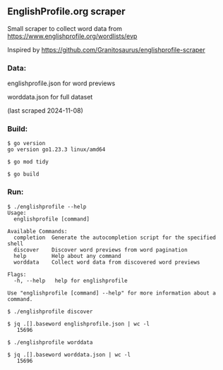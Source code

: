  
## EnglishProfile.org scraper

Small scraper to collect word data from https://www.englishprofile.org/wordlists/evp

Inspired by https://github.com/Granitosaurus/englishprofile-scraper

### Data:

englishprofile.json for word previews

worddata.json for full dataset

(last scraped 2024-11-08)

### Build:

```
$ go version
go version go1.23.3 linux/amd64

$ go mod tidy

$ go build
```

### Run:

```
$ ./englishprofile --help
Usage:
  englishprofile [command]

Available Commands:
  completion  Generate the autocompletion script for the specified shell
  discover    Discover word previews from word pagination
  help        Help about any command
  worddata    Collect word data from discovered word previews

Flags:
  -h, --help   help for englishprofile

Use "englishprofile [command] --help" for more information about a command.

$ ./englishprofile discover

$ jq .[].baseword englishprofile.json | wc -l
   15696

$ ./englishprofile worddata

$ jq .[].baseword worddata.json | wc -l
   15696
```
